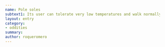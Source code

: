```yaml
---
name: Pole soles
subtext1: Its user can tolerate very low temperatures and walk normally over frozen surfaces.
layout: entry
category:
- oddities
summary: 
author: roqueromero
---
```

